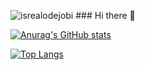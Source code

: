 <!-- Profile Views -->
<p align="left"> <img src="https://komarev.com/ghpvc/?username=Juanx65&label=Profile%20views&color=0e75b6&style=flat" alt="isrealodejobi" />
### Hi there 👋

[![Anurag's GitHub stats](https://github-readme-stats.vercel.app/api?username=Juanx65&count_private=true&show_icons=true&theme=transparent)](https://github.com/anuraghazra/github-readme-stats)

[![Top Langs](https://github-readme-stats.vercel.app/api/top-langs/?username=Juanx65&count_private=true&hide_progress=false&theme=transparent)](https://github.com/anuraghazra/github-readme-stats)


